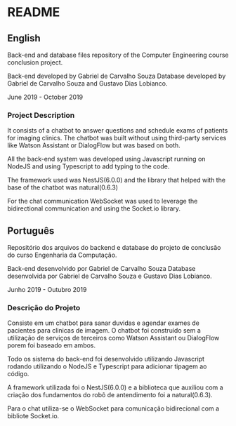 # README

## English 

Back-end and database files repository of the Computer Engineering course conclusion project.

Back-end developed by Gabriel de Carvalho Souza
Database developed by Gabriel de Carvalho Souza and Gustavo Dias Lobianco.

June 2019 - October 2019

### Project Description ###

It consists of a chatbot to answer questions and schedule exams of patients for imaging clinics. The chatbot was built without using third-party services like Watson Assistant or DialogFlow but was based on both.

All the back-end system was developed using Javascript running on NodeJS and using Typescript to add typing to the code. 

The framework used was NestJS(6.0.0) and the library that helped with the base of the chatbot was natural(0.6.3)

For the chat communication WebSocket was used to leverage the bidirectional communication and using the Socket.io library.

## Português

Repositório dos arquivos do backend e database do projeto de conclusão do curso Engenharia da Computação.

Back-end desenvolvido por Gabriel de Carvalho Souza
Database desenvolvida por Gabriel de Carvalho Souza e Gustavo Dias Lobianco.

Junho 2019 - Outubro 2019

### Descrição do Projeto ###

Consiste em um chatbot para sanar duvidas e agendar exames de pacientes para clinicas de imagem. O chatbot foi construido sem a utilização de serviços de terceiros como Watson Assistant ou DialogFlow porem foi baseado em ambos. 

Todo os sistema do back-end foi desenvolvido utilizando Javascript rodando utilizando o NodeJS e Typescript para adicionar tipagem ao código. 

A framework utilizada foi o NestJS(6.0.0) e a biblioteca que auxiliou com a criação dos fundamentos do robô de antendimento foi  a natural(0.6.3).

Para o chat utiliza-se o WebSocket para comunicação bidirecional com a bibliote Socket.io.




